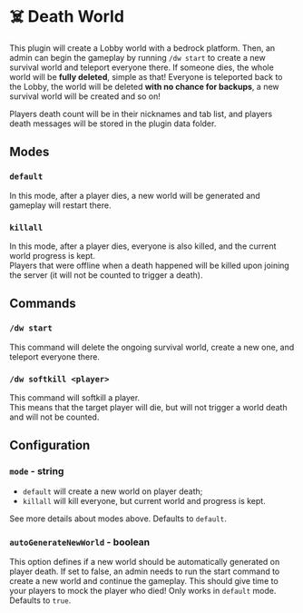 # ☠️ Death World

This plugin will create a Lobby world with a bedrock platform. Then, an admin can begin the gameplay by running `/dw start` to create a new survival world and teleport everyone there. If someone dies, the whole world will be **fully deleted**, simple as that! Everyone is teleported back to the Lobby, the world will be deleted **with no chance for backups**, a new survival world will be created and so on!

Players death count will be in their nicknames and tab list, and players death messages will be stored in the plugin data folder.

## Modes

### `default`
In this mode, after a player dies, a new world will be generated and gameplay will restart there.

### `killall`
In this mode, after a player dies, everyone is also killed, and the current world progress is kept.\
Players that were offline when a death happened will be killed upon joining the server (it will not be counted to trigger a death).

## Commands

### `/dw start`
This command will delete the ongoing survival world, create a new one, and teleport everyone there.

### `/dw softkill <player>`
This command will softkill a player.\
This means that the target player will die, but will not trigger a world death and will not be counted.

## Configuration

### `mode` - string

- `default` will create a new world on player death;
- `killall` will kill everyone, but current world and progress is kept.

See more details about modes above. Defaults to `default`.

### `autoGenerateNewWorld` - boolean

This option defines if a new world should be automatically generated on player death. If set to false, an admin needs to run the start command to create a new world and continue the gameplay. This should give time to your players to mock the player who died! Only works in `default` mode. Defaults to `true`.